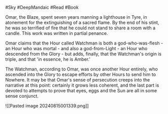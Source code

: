 #Sky #DeepMandaic #Read #Book 

Omar, the Blaze, spent seven years manning a lighthouse in Tyre, in atonement for the extinguishing of a sacred flame. By the end of his stint, he was so terrified of fire that he could not stand to share a room with a candle. This work was written in partial penance.

Omar claims that the Hour called Watchman is both a god-who-was-flesh - an Hour who was mortal - and also a god-from-Light - an Hour who descended from the Glory - but adds, finally, that the Watchman's origin is triple, and that 'in essence, he is Amber.'

The Watchman, according to Omar, was once another Hour entirely, who ascended into the Glory to escape efforts by other Hours to send him to Nowhere. It may be that Omar's sense of persecution creeps into the narrative at this point: certainly it grows less coherent, and the last part is devoted to attempts to prove that eyes, eggs and the Sun are all in some sense conjunct.

![[Pasted image 20240815001339.png]]